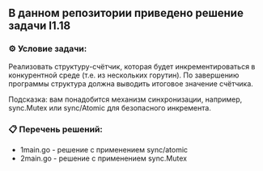 ## В данном репозитории приведено решение задачи l1.18  

### ⚙️ Условие задачи:  

Реализовать структуру-счётчик, которая будет инкрементироваться в конкурентной среде (т.е. из нескольких горутин).
По завершению программы структура должна выводить итоговое значение счётчика.

Подсказка: вам понадобится механизм синхронизации, например, sync.Mutex или sync/Atomic для безопасного инкремента.

### 📋 Перечень решений:

- 1main.go - решение с применением sync/atomic  
- 2main.go - решение с применением sync.Mutex  